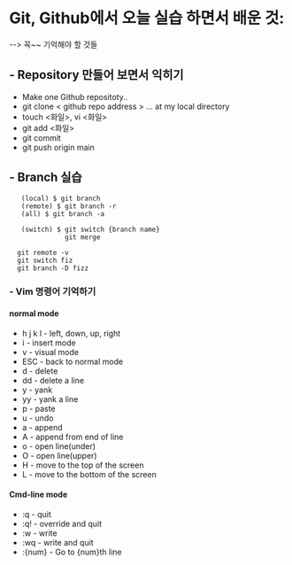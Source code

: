 
# Git, Github에서 오늘 실습 하면서 배운 것: 
   --> 꼭~~ 기억해야 할 것들
## - Repository 만들어 보면서 익히기
- Make one Github repositoty..
- git clone < github repo address > ...
  at my local directory
- touch <화일>, vi <화일>
- git add <화일>
- git commit
- git push origin main

## - Branch 실습
       (local) $ git branch
       (remote) $ git branch -r
       (all) $ git branch -a

       (switch) $ git switch {branch name}
                  git merge
                  
      git remote -v
      git switch fiz
      git branch -D fizz

### - Vim 명령어 기억하기 

#### normal mode
  - h j k l - left, down, up, right
  - i - insert mode
  - v - visual mode
  - ESC - back to normal mode
  - d - delete
  - dd - delete a line
  - y - yank
  - yy - yank a line
  - p - paste
  - u - undo
  - a - append
  - A - append from end of line
  - o - open line(under)
  - O - open line(upper)
  - H - move to the top of the screen
  - L - move to the bottom of the screen

#### Cmd-line mode
- :q - quit
- :q! - override and quit
- :w - write
- :wq - write and quit
- :{num} - Go to {num}th line
